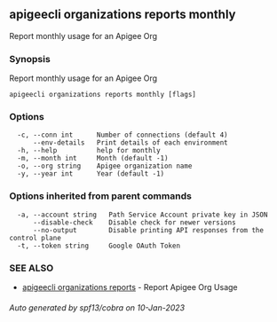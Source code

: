 ## apigeecli organizations reports monthly

Report monthly usage for an Apigee Org

### Synopsis

Report monthly usage for an Apigee Org

```
apigeecli organizations reports monthly [flags]
```

### Options

```
  -c, --conn int      Number of connections (default 4)
      --env-details   Print details of each environment
  -h, --help          help for monthly
  -m, --month int     Month (default -1)
  -o, --org string    Apigee organization name
  -y, --year int      Year (default -1)
```

### Options inherited from parent commands

```
  -a, --account string   Path Service Account private key in JSON
      --disable-check    Disable check for newer versions
      --no-output        Disable printing API responses from the control plane
  -t, --token string     Google OAuth Token
```

### SEE ALSO

* [apigeecli organizations reports](apigeecli_organizations_reports.md)	 - Report Apigee Org Usage

###### Auto generated by spf13/cobra on 10-Jan-2023
